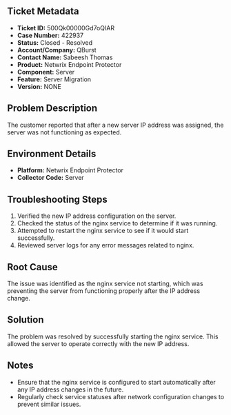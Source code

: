 ## Ticket Metadata
- **Ticket ID:** 500Qk00000Gd7oQIAR
- **Case Number:** 422937
- **Status:** Closed - Resolved
- **Account/Company:** QBurst
- **Contact Name:** Sabeesh Thomas
- **Product:** Netwrix Endpoint Protector
- **Component:** Server
- **Feature:** Server Migration
- **Version:** NONE

## Problem Description
The customer reported that after a new server IP address was assigned, the server was not functioning as expected.

## Environment Details
- **Platform:** Netwrix Endpoint Protector
- **Collector Code:** Server

## Troubleshooting Steps
1. Verified the new IP address configuration on the server.
2. Checked the status of the nginx service to determine if it was running.
3. Attempted to restart the nginx service to see if it would start successfully.
4. Reviewed server logs for any error messages related to nginx.

## Root Cause
The issue was identified as the nginx service not starting, which was preventing the server from functioning properly after the IP address change.

## Solution
The problem was resolved by successfully starting the nginx service. This allowed the server to operate correctly with the new IP address.

## Notes
- Ensure that the nginx service is configured to start automatically after any IP address changes in the future.
- Regularly check service statuses after network configuration changes to prevent similar issues.